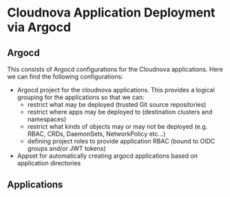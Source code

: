 # Cloudnova Application Deployment via Argocd

## Argocd
This consists of Argocd configurations for the Cloudnova applications. Here we can find the following configurations:

- Argocd project for the cloudnova applications. This provides a logical grouping for the applications so that we can:
  - restrict what may be deployed (trusted Git source repositories)
  - restrict where apps may be deployed to (destination clusters and namespaces)
  - restrict what kinds of objects may or may not be deployed (e.g. RBAC, CRDs, DaemonSets, NetworkPolicy etc...)
  - defining project roles to provide application RBAC (bound to OIDC groups and/or JWT tokens)
- Appset for automatically creating argocd applications based on application directories 

## Applications